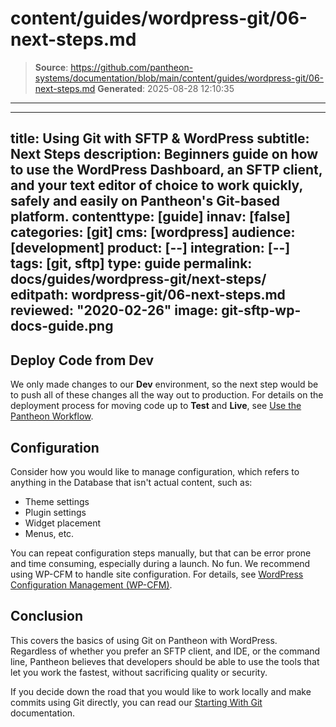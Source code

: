 # content/guides/wordpress-git/06-next-steps.md

> **Source**: https://github.com/pantheon-systems/documentation/blob/main/content/guides/wordpress-git/06-next-steps.md
> **Generated**: 2025-08-28 12:10:35

---

---
title: Using Git with SFTP & WordPress
subtitle: Next Steps
description: Beginners guide on how to use the WordPress Dashboard, an SFTP client, and your text editor of choice to work quickly, safely and easily on Pantheon's Git-based platform.
contenttype: [guide]
innav: [false]
categories: [git]
cms: [wordpress]
audience: [development]
product: [--]
integration: [--]
tags: [git, sftp]
type: guide
permalink: docs/guides/wordpress-git/next-steps/
editpath: wordpress-git/06-next-steps.md
reviewed: "2020-02-26"
image: git-sftp-wp-docs-guide.png
---

## Deploy Code from Dev

We only made changes to our **<Icon icon="wrench" /> Dev** environment, so the next step would be to push all of these changes all the way out to production. For details on the deployment process for moving code up to **<Icon icon="equalizer" /> Test** and **<Icon icon="wavePulse" /> Live**, see [Use the Pantheon Workflow](/pantheon-workflow).

## Configuration

Consider how you would like to manage configuration, which refers to anything in the Database that isn't actual content, such as:

- Theme settings
- Plugin settings
- Widget placement
- Menus, etc.

You can repeat configuration steps manually, but that can be error prone and time consuming, especially during a launch. No fun. We recommend using WP-CFM to handle site configuration. For details, see [WordPress Configuration Management (WP-CFM)](/guides/wordpress-configurations/wp-cfm).

## Conclusion

This covers the basics of using Git on Pantheon with WordPress. Regardless of whether you prefer an SFTP client, and IDE, or the command line, Pantheon believes that developers should be able to use the tools that let you work the fastest, without sacrificing quality or security.

If you decide down the road that you would like to work locally and make commits using Git directly, you can read our [Starting With Git](/guides/git/git-config) documentation.
